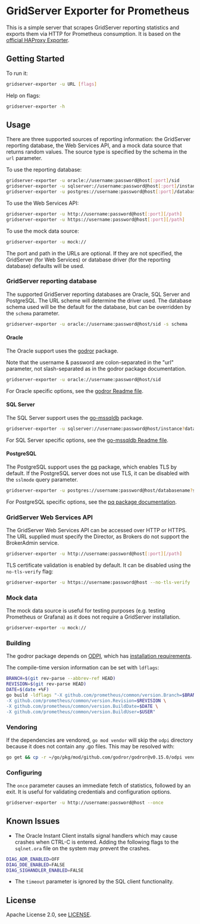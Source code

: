 # GridServer Exporter for Prometheus

This is a simple server that scrapes GridServer reporting statistics and exports them via HTTP for Prometheus consumption. It is based on the [official HAProxy Exporter](https://github.com/prometheus/haproxy_exporter).

## Getting Started

To run it:

```bash
gridserver-exporter -u URL [flags]
```

Help on flags:

```bash
gridserver-exporter -h
```

## Usage

There are three supported sources of reporting information: the GridServer reporting database, the Web Services API, and a mock data source that returns random values. The source type is specified by the schema in the `url` parameter.

To use the reporting database:

```bash
gridserver-exporter -u oracle://username:password@host[:port]/sid
gridserver-exporter -u sqlserver://username:password@host[:port]/instance?database=databasename
gridserver-exporter -u postgres://username:password@host[:port]/databasename
```

To use the Web Services API:

```bash
gridserver-exporter -u http://username:password@host[:port][/path]
gridserver-exporter -u https://username:password@host[:port][/path]
```

To use the mock data source:

```bash
gridserver-exporter -u mock://
```

The port and path in the URLs are optional. If they are not specified, the GridServer (for Web Services) or database driver (for the reporting database) defaults will be used.

### GridServer reporting database

The supported GridServer reporting databases are Oracle, SQL Server and PostgreSQL. The URL scheme will determine the driver used. The database schema used will be the default for the database, but can be overridden by the `schema` parameter.

```bash
gridserver-exporter -u oracle://username:password@host/sid -s schema
```

#### Oracle

The Oracle support uses the [godror](https://github.com/godror/godror) package.

Note that the username & password are colon-separated in the "url" parameter, not slash-separated as in the godror package documentation.

```bash
gridserver-exporter -u oracle://username:password@host/sid
```

For Oracle specific options, see the [godror Readme file](https://github.com/godror/godror).

#### SQL Server

The SQL Server support uses the [go-mssqldb](https://github.com/denisenkom/go-mssqldb) package.

```bash
gridserver-exporter -u sqlserver://username:password@host/instance?database=databasename
```

For SQL Server specific options, see the [go-mssqldb Readme file](https://github.com/denisenkom/go-mssqldb/blob/master/README.md).

#### PostgreSQL

The PostgreSQL support uses the [pq](https://github.com/lib/pq) package, which enables TLS by default. If the PostgreSQL server does not use TLS, it can be disabled with the `sslmode` query parameter.

```bash
gridserver-exporter -u postgres://username:password@host/databasename?sslmode=disable
```

For PostgreSQL specific options, see the [pq package documentation](https://godoc.org/github.com/lib/pq).

### GridServer Web Services API

The GridServer Web Services API can be accessed over HTTP or HTTPS. The URL supplied must specify the Director, as Brokers do not support the BrokerAdmin service.

```bash
gridserver-exporter -u http://username:password@host[:port][/path]
```

TLS certificate validation is enabled by default. It can be disabled using the `no-tls-verify` flag:

```bash
gridserver-exporter -u https://username:password@host --no-tls-verify
```

### Mock data

The mock data source is useful for testing purposes (e.g. testing Prometheus or Grafana) as it does not require a GridServer installation.

```bash
gridserver-exporter -u mock://
```

### Building

The godror package depends on [ODPI](https://github.com/oracle/odpi), which has [installation requirements](https://oracle.github.io/odpi/doc/installation.html).

The compile-time version information can be set with `ldflags`:

```bash
BRANCH=$(git rev-parse --abbrev-ref HEAD)
REVISION=$(git rev-parse HEAD)
DATE=$(date +%F)
go build -ldflags "-X github.com/prometheus/common/version.Branch=$BRANCH \
-X github.com/prometheus/common/version.Revision=$REVISION \
-X github.com/prometheus/common/version.BuildDate=$DATE \
-X github.com/prometheus/common/version.BuildUser=$USER"
```

### Vendoring

If the dependencies are vendored, `go mod vendor` will skip the `odpi` directory because it does not contain any .go files. This may be resolved with:

```bash
go get && cp -r ~/go/pkg/mod/github.com/godror/godror@v0.15.0/odpi vendor/github.com/godror/godror/godror@v0.15.0/
```

### Configuring

The `once` parameter causes an immediate fetch of statistics, followed by an exit. It is useful for validating credentials and configuration options.

```bash
gridserver-exporter -u http://username:password@host --once
```

## Known Issues

- The Oracle Instant Client installs signal handlers which may cause crashes when CTRL-C is entered. Adding the following flags to the `sqlnet.ora` file on the system may prevent the crashes.

```bash
DIAG_ADR_ENABLED=OFF
DIAG_DDE_ENABLED=FALSE
DIAG_SIGHANDLER_ENABLED=FALSE
```

- The `timeout` parameter is ignored by the SQL client functionality.

## License

Apache License 2.0, see [LICENSE](LICENSE).
